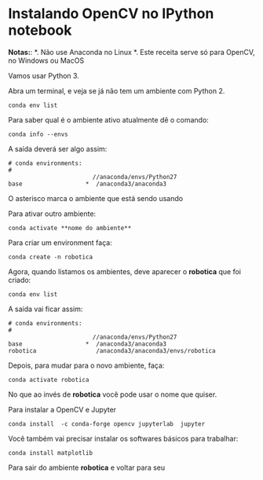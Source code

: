 # Instalando OpenCV no IPython notebook


**Notas:**:
*. Não use Anaconda no Linux
*. Este receita serve só para OpenCV, no Windows ou MacOS


Vamos usar Python 3.

Abra um terminal, e veja se já não tem um ambiente com Python 2.

    conda env list

Para saber qual é o ambiente ativo atualmente dê o comando:

    conda info --envs

A saída deverá ser algo assim:

    # conda environments:
    #
                            //anaconda/envs/Python27
    base                  *  /anaconda3/anaconda3


O asterisco marca o ambiente que está sendo usando

Para ativar outro ambiente:

    conda activate **nome do ambiente**


Para criar um environment faça:

    conda create -n robotica

Agora, quando listamos os ambientes, deve aparecer o **robotica** que foi criado:

    conda env list

A saída vai ficar assim:

    # conda environments:
    #
                            //anaconda/envs/Python27
    base                  *  /anaconda3/anaconda3
    robotica                 /anaconda3/anaconda3/envs/robotica


Depois, para mudar para o novo ambiente, faça:

    conda activate robotica

No que ao invés de **robotica** você pode usar o nome que quiser.

Para instalar a OpenCV e Jupyter

    conda install  -c conda-forge opencv jupyterlab  jupyter

Você também vai precisar instalar os softwares básicos para trabalhar:

    conda install matplotlib
    

Para sair do ambiente **robotica** e voltar para seu 